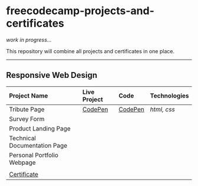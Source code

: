 # freecodecamp-projects-and-certificates

*work in progress...*

This repository will combine all projects and certificates in one place.

---

 ## Responsive Web Design
| Project Name                  | Live Project  | Code       | Technologies |
| :---                          | :--           | :---       | :--- |
| Tribute Page                  | [CodePen](https://codepen.io/ionescuig/full/RwWooEZ) | [CodePen](https://codepen.io/ionescuig/pen/RwWooEZ) | *html, css* |
| Survey Form                   |  |  |  |
| Product Landing Page          |  |  |  |
| Technical Documentation Page  |  |  |  |
| Personal Portfolio Webpage    |  |  |  |
|||||
| [Certificate](https://raw.githubusercontent.com/ionescuig/freecodecamp-projects-and-certificates/master/Responsive%20Web%20Design/freeCodeCamp%20Certificate%20Responsive%20Web%20Design.png) ||||